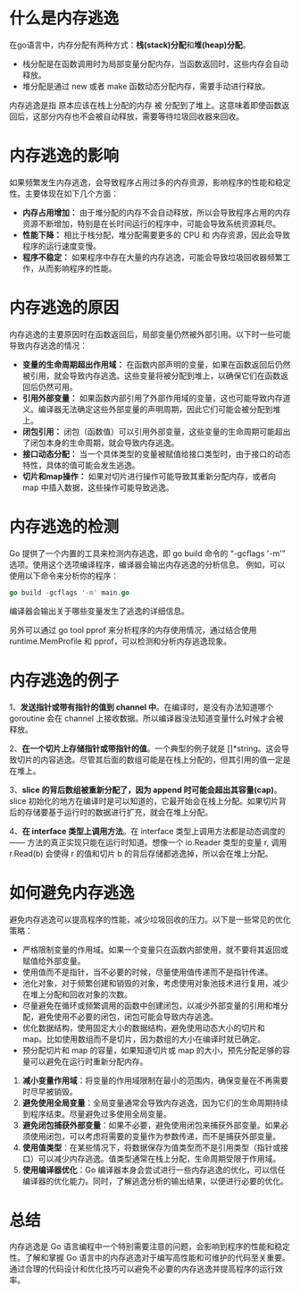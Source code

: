 # 什么是内存逃逸
在go语言中，内存分配有两种方式：**栈(stack)分配**和**堆(heap)分配**。
- 栈分配是在函数调用时为局部变量分配内存，当函数返回时，这些内存会自动释放。
- 堆分配是通过 new 或者 make 函数动态分配内存，需要手动进行释放。

内存逃逸是指 原本应该在栈上分配的内存 被 分配到了堆上。这意味着即使函数返回后，这部分内存也不会被自动释放，需要等待垃圾回收器来回收。

# 内存逃逸的影响
如果频繁发生内存逃逸，会导致程序占用过多的内存资源，影响程序的性能和稳定性。主要体现在如下几个方面：

- **内存占用增加：** 由于堆分配的内存不会自动释放，所以会导致程序占用的内存资源不断增加，特别是在长时间运行的程序中，可能会导致系统资源耗尽。
- **性能下降：** 相比于栈分配，堆分配需要更多的 CPU 和 内存资源，因此会导致程序的运行速度变慢。
- **程序不稳定：** 如果程序中存在大量的内存逃逸，可能会导致垃圾回收器频繁工作，从而影响程序的性能。

# 内存逃逸的原因
内存逃逸的主要原因时在函数返回后，局部变量仍然被外部引用。以下时一些可能导致内存逃逸的情况：

- **变量的生命周期超出作用域：** 在函数内部声明的变量，如果在函数返回后仍然被引用，就会导致内存逃逸。这些变量将被分配到堆上，以确保它们在函数返回后仍然可用。
- **引用外部变量：** 如果函数内部引用了外部作用域的变量，这也可能导致内存道义。编译器无法确定这些外部变量的声明周期，因此它们可能会被分配到堆上。
- **闭包引用：** 闭包（函数值）可以引用外部变量，这些变量的生命周期可能超出了闭包本身的生命周期，就会导致内存逃逸。
- **接口动态分配：** 当一个具体类型的变量被赋值给接口类型时，由于接口的动态特性，具体的值可能会发生逃逸。
- **切片和map操作：** 如果对切片进行操作可能导致其重新分配内存，或者向 map 中插入数据，这些操作可能导致逃逸。

# 内存逃逸的检测
Go 提供了一个内置的工具来检测内存逃逸，即 go build 命令的 “-gcflags '-m'” 选项。使用这个选项编译程序，编译器会输出内存逃逸的分析信息。
例如，可以使用以下命令来分析你的程序：
```go
go build -gcflags '-m' main.go
```
编译器会输出关于哪些变量发生了逃逸的详细信息。

另外可以通过 go tool pprof 来分析程序的内存使用情况，通过结合使用runtime.MemProfile 和 pprof，可以检测和分析内存逃逸现象。
# 内存逃逸的例子
1、**发送指针或带有指针的值到 channel 中**。在编译时，是没有办法知道哪个 goroutine 会在 channel 上接收数据。所以编译器没法知道变量什么时候才会被释放。

2、**在一个切片上存储指针或带指针的值**。一个典型的例子就是 []*string。这会导致切片的内容逃逸。尽管其后面的数组可能是在栈上分配的，但其引用的值一定是在堆上。

3、**slice 的背后数组被重新分配了，因为 append 时可能会超出其容量(cap)**。slice 初始化的地方在编译时是可以知道的，它最开始会在栈上分配。如果切片背后的存储要基于运行时的数据进行扩充，就会在堆上分配。

4、**在 interface 类型上调用方法**。在 interface 类型上调用方法都是动态调度的 —— 方法的真正实现只能在运行时知道。想像一个 io.Reader 类型的变量 r, 调用 r.Read(b) 会使得 r 的值和切片 b 的背后存储都逃逸掉，所以会在堆上分配。

# 如何避免内存逃逸
避免内存逃逸可以提高程序的性能，减少垃圾回收的压力。以下是一些常见的优化策略：

- 严格限制变量的作用域。如果一个变量只在函数内部使用，就不要将其返回或赋值给外部变量。
- 使用值而不是指针，当不必要的时候，尽量使用值传递而不是指针传递。
- 池化对象，对于频繁创建和销毁的对象，考虑使用对象池技术进行复用，减少在堆上分配和回收对象的次数。
- 尽量避免在循环或频繁调用的函数中创建闭包，以减少外部变量的引用和堆分配，避免使用不必要的闭包，闭包可能会导致内存逃逸。
- 优化数据结构，使用固定大小的数据结构，避免使用动态大小的切片和 map。比如使用数组而不是切片，因为数组的大小在编译时就已确定。
- 预分配切片和 map 的容量，如果知道切片或 map 的大小，预先分配足够的容量可以避免在运行时重新分配内存。

1. **减小变量作用域**：将变量的作用域限制在最小的范围内，确保变量在不再需要时尽早被销毁。
2. **避免使用全局变量**：全局变量通常会导致内存逃逸，因为它们的生命周期持续到程序结束。尽量避免过多使用全局变量。
3. **避免闭包捕获外部变量**：如果不必要，避免使用闭包来捕获外部变量。如果必须使用闭包，可以考虑将需要的变量作为参数传递，而不是捕获外部变量。
4. **使用值类型**：在某些情况下，将数据保存为值类型而不是引用类型（指针或接口）可以减少内存逃逸。值类型通常在栈上分配，生命周期受限于作用域。
5. **使用编译器优化**：Go 编译器本身会尝试进行一些内存逃逸的优化，可以信任编译器的优化能力。同时，了解逃逸分析的输出结果，以便进行必要的优化。

# 总结
内存逃逸是 Go 语言编程中一个特别需要注意的问题，会影响到程序的性能和稳定性。了解和掌握 Go 语言中的内存逃逸对于编写高性能和可维护的代码至关重要。通过合理的代码设计和优化技巧可以避免不必要的内存逃逸并提高程序的运行效率。
